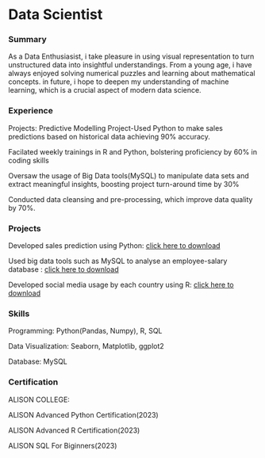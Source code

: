 # Data Scientist
### Summary

As a Data Enthusiasist, i take pleasure in using visual representation to turn unstructured data into insightful 
understandings. From a young age, i have always enjoyed solving numerical puzzles and learning about mathematical 
concepts. in future, i hope to deepen my understanding of machine learning, which is a crucial aspect of modern 
data science.

### Experience
Projects: Predictive Modelling Project-Used Python to make sales predictions based on historical data
achieving 90% accuracy.

Facilated weekly trainings in R and Python, bolstering proficiency by 60% in coding skills

Oversaw the usage of Big Data tools(MySQL) to manipulate data sets and extract meaningful insights, boosting
project turn-around time by 30%

Conducted data cleansing and pre-processing, which improve data quality by 70%.

### Projects
Developed sales prediction using Python: [click here to download](https://github.com/FarranceMM/scientific-data-framework/blob/main/Python%20Sales%20Project%20.ipynb)

Used big data tools such as MySQL to analyse an employee-salary database : [click here to download]()

Developed social media usage by each country using R: [click here to download](https://github.com/FarranceMM/scientific-data-framework/blob/main/R%20Project%20Social%20Media%20Usage.R)

### Skills
Programming: Python(Pandas, Numpy), R, SQL

Data Visualization: Seaborn, Matplotlib, ggplot2

Database: MySQL

### Certification
ALISON COLLEGE:

ALISON Advanced Python Certification(2023)

ALISON Advanced R Certification(2023)

ALISON SQL For Biginners(2023)
